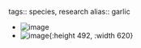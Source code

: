 tags:: species, research
alias:: garlic
- ![image](https://ipfs.io/ipfs/QmNZvnwnSW5zpJDL17NfHzs6Zk8EuEeghu6jUbxKbEteoN)
- ![image](https://ipfs.io/ipfs/QmPr3vWf28DaRaQbQnBgpzugQs7Nq7gkkXPmkk55uuW1Vs){:height 492, :width 620}